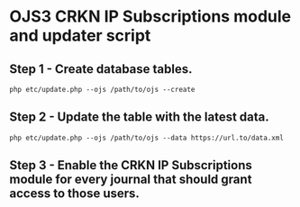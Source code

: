 # OJS3 CRKN IP Subscriptions module and updater script

## Step 1 - Create database tables.

```
php etc/update.php --ojs /path/to/ojs --create 
```

## Step 2 - Update the table with the latest data.

```
php etc/update.php --ojs /path/to/ojs --data https://url.to/data.xml

```

## Step 3 - Enable the CRKN IP Subscriptions module for every journal that should grant access to those users.
